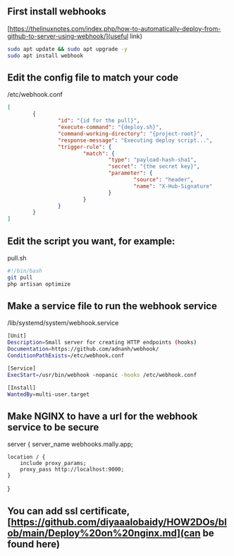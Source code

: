 ## First install webhooks
[https://thelinuxnotes.com/index.php/how-to-automatically-deploy-from-github-to-server-using-webhook/](useful link)
```bash
sudo apt update && sudo apt upgrade -y
sudo apt install webhook
```
## Edit the config file to match your code
/etc/webhook.conf
```json
[
        {
                "id": "{id for the pull}",
                "execute-command": "{deploy.sh}",
                "command-working-directory": "{project-root}",
                "response-message": "Executing deploy script...",
                "trigger-rule": {
                        "match": {
                                "type": "payload-hash-sha1",
                                "secret": "{the secret key}",
                                "parameter": {
                                        "source": "header",
                                        "name": "X-Hub-Signature"
                                }
                        }
                }
        }
]
```
## Edit the script you want, for example:
pull.sh
```bash
#!/bin/bash
git pull
php artisan optimize
```
## Make a service file to run the webhook service
/lib/systemd/system/webhook.service
```bash
[Unit]
Description=Small server for creating HTTP endpoints (hooks)
Documentation=https://github.com/adnanh/webhook/
ConditionPathExists=/etc/webhook.conf

[Service]
ExecStart=/usr/bin/webhook -nopanic -hooks /etc/webhook.conf

[Install]
WantedBy=multi-user.target
```
## Make NGINX to have a url for the webhook service to be secure
server {
	server_name webhooks.mally.app;

	location / {
		include proxy_params;
		proxy_pass http://localhost:9000;
	}
}
## You can add ssl certificate, [https://github.com/diyaaalobaidy/HOW2DOs/blob/main/Deploy%20on%20nginx.md](can be found here)
